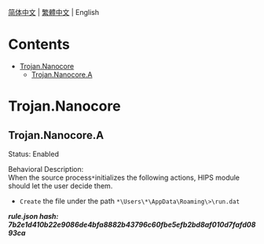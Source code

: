 


  
[简体中文](README.md) | [繁體中文](README_zh_tw.md) | English  
  

Contents
========

* [Trojan.Nanocore](#trojannanocore)
	* [Trojan.Nanocore.A](#trojannanocorea)

# Trojan.Nanocore

## Trojan.Nanocore.A
  
Status: Enabled

Behavioral Description:   
When the source process`*`initializes the following actions, HIPS module should let the user decide them.
- `Create` the file under the path `*\Users\*\AppData\Roaming\>\run.dat`
  
***rule.json hash: 7b2e1d410b22e9086de4bfa8882b43796c60fbe5efb2bd8af010d7fafd0893ca***